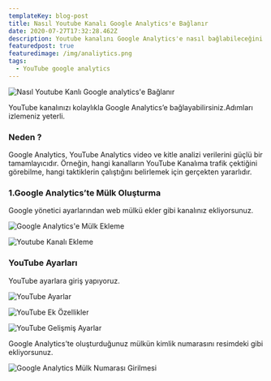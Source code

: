 ```yaml
---
templateKey: blog-post
title: Nasıl Youtube Kanalı Google Analytics'e Bağlanır
date: 2020-07-27T17:32:28.462Z
description: Youtube kanalını Google Analytics'e nasıl bağlabileceğini adımlarıyla yazdım.
featuredpost: true
featuredimage: /img/analiytics.png
tags:
  - YouTube google analytics
---
```

![Nasıl Youtube Kanlı Google analytics'e Bağlanır](/img/analiytics.png)





YouTube kanalınızı kolaylıkla Google Analytics’e bağlayabilirsiniz.Adımları izlemeniz yeterli.

### Neden ?

Google Analytics, YouTube Analytics video ve kitle analizi verilerini güçlü bir tamamlayıcıdır. Örneğin, hangi kanalların YouTube Kanalıma trafik çektiğini görebilme, hangi taktiklerin çalıştığını belirlemek için gerçekten yararlıdır.

### 1.Google Analytics’te Mülk Oluşturma

Google yönetici ayarlarından web mülkü ekler gibi kanalınız ekliyorsunuz.

![Google Analytics'e Mülk Ekleme](/img/1.png "Web Url'e kanalınızın linki ekliyorsunuz.")

![Youtube Kanalı Ekleme](/img/2.png)

### YouTube Ayarları

YouTube ayarlara giriş yapıyoruz.

![YouTube Ayarlar](/img/3.png "Ek özellikler sekmesini seçiyoruz.")

![YouTube Ek Özellikler](/img/4.png "Gelişmiş ayarlar sekmesi seçiyoruz.")

![YouTube Gelişmiş Ayarlar](/img/5.png)

Google Analytics’te oluşturduğunuz mülkün kimlik numarasını resimdeki gibi ekliyorsunuz.

![Google Analytics Mülk Numarası Girilmesi](/img/6.png "YouTube kanalınız Google Analytics'e bağlandı istediğiniz raporlara ve görünümlere kolaylıkla erişebilirsiniz.")